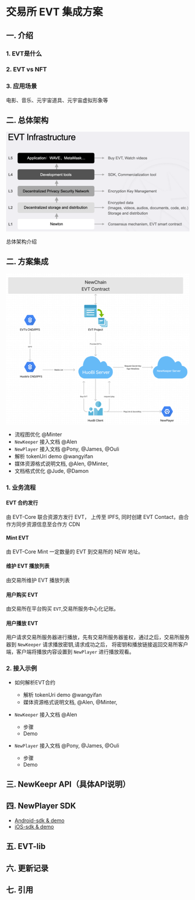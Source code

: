 # 交易所 EVT 集成方案

## 一. 介绍

### 1. EVT是什么

### 2. EVT vs NFT

### 3. 应用场景

电影、音乐、元宇宙道具、元宇宙虚拟形象等

## 二. 总体架构

![evt-infrastructure](../res/evt-infrastructure.png)

总体架构介绍

## 二. 方案集成

![huobi_evt](../res/huobi_evt.png)

- 流程图优化 @Minter
- `NewKeeper` 接入文档 @Alen
- `NewPlayer` 接入文档 @Pony, @James, @Ouli
- 解析 tokenUri demo @wangyifan
- 媒体资源格式说明文档,   @Alen, @Minter,
- 文档格式优化  @Jude, @Damon

### 1. 业务流程

#### EVT 合约发行

由 EVT-Core 联合资源方发行 EVT， 上传至 IPFS, 同时创建 EVT Contact，由合作方同步资源信息至合作方 CDN


#### Mint EVT

由 EVT-Core Mint 一定数量的 EVT 到交易所的 NEW 地址。


#### 维护 EVT 播放列表

由交易所维护 EVT 播放列表


#### 用户购买 EVT

由交易所在平台购买 `EVT`,交易所服务中心化记账。


#### 用户播放 EVT

用户请求交易所服务器进行播放，先有交易所服务器鉴权，通过之后，交易所服务器到 `NewKeeper` 请求播放密钥,请求成功之后，
将密钥和播放链接返回交易所客户端，客户端将播放内容设置到 `NewPlayer` 进行播放观看。

### 2. 接入示例

- 如何解析EVT合约
  - 解析 tokenUri demo @wangyifan
  - 媒体资源格式说明文档,   @Alen, @Minter,

- `NewKeeper` 接入文档 @Alen
  - 步骤
  - Demo
- `NewPlayer` 接入文档 @Pony, @James, @Ouli
  - 步骤
  - Demo

## 三. NewKeepr API（具体API说明）

## 四. NewPlayer SDK

- [Android-sdk & demo](https://gitlab.weinvent.org/wave/business/wave-websites/evt-player-android)
- [iOS-sdk & demo](https://gitlab.weinvent.org/wave/business/wave-websites/evt-player-ios)

## 五. EVT-lib

## 六. 更新记录

## 七. 引用